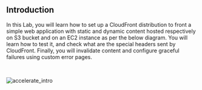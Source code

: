 ## Introduction

In this Lab, you will learn how to set up a CloudFront distribution to front a simple web application with static and dynamic content hosted respectively on S3 bucket and on an EC2 instance as per the below diagram. You will learn how to test it, and check what are the special headers sent by CloudFront. Finally, you will invalidate content and configure graceful failures using custom error pages.

<br/>

![accelerate_intro](/assets/images/cloudfront/accelerate_intro.png)